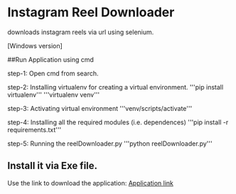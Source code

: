 # Instagram Reel Downloader
downloads instagram reels via url using selenium.

[Windows version]

##Run Application using cmd

step-1: Open cmd from search. 

step-2: Installing virtualenv for creating a virtual environment.
'''pip install virtualenv'''
'''virtualenv venv'''

step-3: Activating virtual environment
'''venv/scripts/activate'''

step-4: Installing all the required modules (i.e. dependences)
'''pip install -r requirements.txt'''

step-5: Running the reelDownloader.py
'''python reelDownloader.py'''


## Install it via Exe file.
Use the link to download the application: [Application link](https://drive.google.com/file/d/1yJ3TYblkojv9JUpk2JIEhkeEgl0-wYkv/view?usp=sharing)
